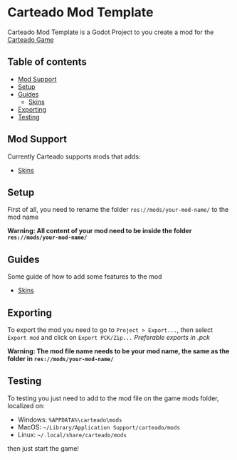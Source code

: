 # Carteado Mod Template

Carteado Mod Template is a Godot Project to you create a mod for the [Carteado Game](https://store.steampowered.com/app/3863510/)

## Table of contents

- [Mod Support](#Mod-Support)
- [Setup](#Setup)
- [Guides](#Guides)
	- [Skins](docs/SKINS.md)
- [Exporting](#Exporting)
- [Testing](#Testing)

## Mod Support

Currently Carteado supports mods that adds:

- [Skins](docs/SKINS.md)

## Setup

First of all, you need to rename the folder `res://mods/your-mod-name/` to the mod name

**Warning: All content of your mod need to be inside the folder `res://mods/your-mod-name/`**

## Guides

Some guide of how to add some features to the mod

- [Skins](docs/SKINS.md)

## Exporting

To export the mod you need to go to `Project > Export...`, then select `Export mod` and click on `Export PCK/Zip...` *Preferable exports in .pck*

**Warning: The mod file name needs to be your mod name, the same as the folder in `res://mods/your-mod-name/`**

## Testing

To testing you just need to add to the mod file on the game mods folder, localized on:

- Windows: `%APPDATA%\carteado\mods`
- MacOS: `~/Library/Application Support/carteado/mods`
- Linux: `~/.local/share/carteado/mods`

then just start the game!